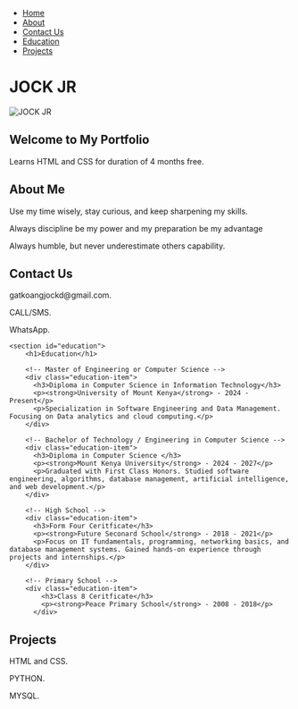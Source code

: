 <!DOCTYPE html>
<html lang="en">
<head>
  <meta charset="UTF-8">
  <meta name="viewport" content="width=device-width, initial-scale=1.0">
  <title>Portfolio</title>
  <link rel="stylesheet" href="styles.css">
</head>
<link rel="stylesheet" href="Sytles.css">
<body>

  <!-- Navigation Bar -->
  <nav>
    <ul>
      <li><a href="#home">Home</a></li>
      <li><a href="#about">About</a></li>
      <li><a href="#contact">Contact Us</a></li>
      <li><a href="#education">Education</a></li>
      <li><a href="#projects">Projects</a></li>
    </ul>
  </nav>
  <H1>JOCK JR</H1>
<img src="c:\Users\Gatluak\OneDrive\Attachments\Imagens\20221210_112009.jpg" alt="JOCK JR">
  <!-- Sections -->
  <section id="home">
    <h1>Welcome to My Portfolio</h1>
    <p>Learns HTML and CSS for duration of 4 months free.</p>
  </section>

  <section id="about">
    <h1>About Me</h1>
    <p>Use my time wisely, stay curious, and keep sharpening my skills.</p>
    <P>Always discipline be my power and my preparation be my advantage</P>
    <P>Always humble, but never underestimate others capability.</P>
  </section>

  <section id="contact">
    <h1>Contact Us</h1>
    <p>gatkoangjockd@gmail.com.</p>
    <p>CALL/SMS.</p>
    <p>WhatsApp.</p>
  </section>

    <section id="education">
        <h1>Education</h1>
        
        <!-- Master of Engineering or Computer Science -->
        <div class="education-item">
          <h3>Diploma in Computer Science in Information Technology</h3>
          <p><strong>University of Mount Kenya</strong> - 2024 - Present</p>
          <p>Specialization in Software Engineering and Data Management. Focusing on Data analytics and cloud computing.</p>
        </div>
      
        <!-- Bachelor of Technology / Engineering in Computer Science -->
        <div class="education-item">
          <h3>Diploma in Computer Science </h3>
          <p><strong>Mount Kenya University</strong> - 2024 - 2027</p>
          <p>Graduated with First Class Honors. Studied software engineering, algorithms, database management, artificial intelligence, and web development.</p>
        </div>
      
        <!-- High School -->
        <div class="education-item">
          <h3>Form Four Ceritficate</h3>
          <p><strong>Future Seconard School</strong> - 2018 - 2021</p>
          <p>Focus on IT fundamentals, programming, networking basics, and database management systems. Gained hands-on experience through projects and internships.</p>
        </div>
         
        <!-- Primary School -->
        <div class="education-item">
            <h3>Class 8 Ceritficate</h3>
            <p><strong>Peace Primary School</strong> - 2008 - 2018</p>
          </div>
  </section>

  <section id="projects">
    <h1>Projects</h1>
    <p>HTML and CSS.</p>
    <p>PYTHON.</p>
    <p>MYSQL.</p>
  </section>

</body>
</html>
